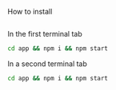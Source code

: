 How to install

```sh
```

In the first terminal tab
```sh
cd app && npm i && npm start
```

In a second terminal tab
```sh
cd app && npm i && npm start
```


